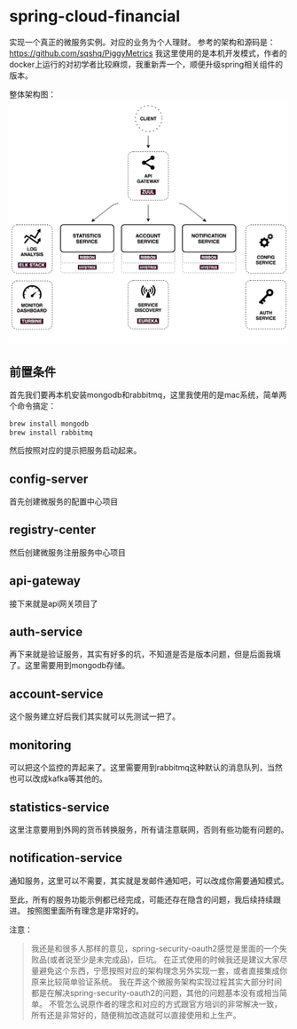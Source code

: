# spring-cloud-financial
实现一个真正的微服务实例。对应的业务为个人理财。
参考的架构和源码是：
https://github.com/sqshq/PiggyMetrics
我这里使用的是本机开发模式，作者的docker上运行的对初学者比较麻烦，我重新弄一个，顺便升级spring相关组件的版本。

整体架构图：
![整体架构图](assets/markdown-img-paste-20170911161933135.png)

## 前置条件
首先我们要再本机安装mongodb和rabbitmq，这里我使用的是mac系统，简单两个命令搞定：

```
brew install mongodb
brew install rabbitmq
```

然后按照对应的提示把服务启动起来。

## config-server
首先创建微服务的配置中心项目

## registry-center
然后创建微服务注册服务中心项目

## api-gateway
接下来就是api网关项目了

## auth-service
再下来就是验证服务，其实有好多的坑，不知道是否是版本问题，但是后面我填了。这里需要用到mongodb存储。

## account-service
这个服务建立好后我们其实就可以先测试一把了。

## monitoring
可以把这个监控的弄起来了。这里需要用到rabbitmq这种默认的消息队列，当然也可以改成kafka等其他的。

## statistics-service
这里注意要用到外网的货币转换服务，所有请注意联网，否则有些功能有问题的。

## notification-service
通知服务，这里可以不需要，其实就是发邮件通知吧，可以改成你需要通知模式。


至此，所有的服务功能示例都已经完成，可能还存在隐含的问题，我后续持续跟进。
按照图里面所有理念是非常好的。

注意：
> 我还是和很多人那样的意见，spring-security-oauth2感觉是里面的一个失败品(或者说至少是未完成品)，巨坑。
> 在正式使用的时候我还是建议大家尽量避免这个东西，宁愿按照对应的架构理念另外实现一套，或者直接集成你原来比较简单验证系统。
> 我在弄这个微服务架构实现过程其实大部分时间都是在解决spring-security-oauth2的问题，其他的问题基本没有或相当简单。
> 不管怎么说原作者的理念和对应的方式跟官方培训的非常解决一致，所有还是非常好的，随便稍加改造就可以直接使用和上生产。